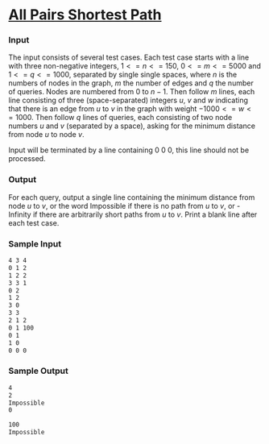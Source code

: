 # [All Pairs Shortest Path](https://liu.kattis.com/courses/AAPS/AAPS25/assignments/uqu3ow/problems/allpairspath)

### Input
The input consists of several test cases. Each test case starts with a line with three non-negative integers, $1 <= n <= 150$, $0 <= m <= 5000$ and $1 <= q <= 1000$, separated by single single spaces, where $n$ is the numbers of nodes in the graph, $m$ the number of edges and $q$ the number of queries. Nodes are numbered from $0$ to $n-1$. Then follow $m$ lines, each line consisting of three (space-separated) integers $u$, $v$ and $w$ indicating that there is an edge from $u$ to $v$ in the graph with weight $-1000 <= w <= 1000$. Then follow $q$ lines of queries, each consisting of two node numbers $u$ and $v$ (separated by a space), asking for the minimum distance from node $u$ to node $v$.

Input will be terminated by a line containing 0 0 0, this line should not be processed.

### Output
For each query, output a single line containing the minimum distance from node $u$ to $v$, or the word Impossible if there is no path from $u$ to $v$, or -Infinity if there are arbitrarily short paths from $u$ to $v$. Print a blank line after each test case.


### Sample Input 

```bash
4 3 4
0 1 2
1 2 2
3 3 1
0 2
1 2
3 0
3 3
2 1 2
0 1 100
0 1
1 0
0 0 0

```

### Sample Output 

```bash
4
2
Impossible
0

100
Impossible

```